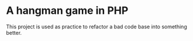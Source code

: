 # A hangman game in PHP

This project is used as practice to refactor a bad code base into something better.